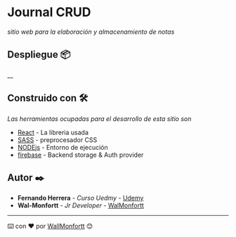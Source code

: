 # Journal CRUD

_sitio web para la elaboración y almacenamiento de notas_

## Despliegue 📦

__

## Construido con 🛠️

_Las herramientas ocupadas para el desarrollo de esta sitio son_

* [React](https://reactjs.org//) - La libreria usada
* [SASS](https://sass-lang.com/) - preprocesador CSS 
* [NODEjs](https://nodejs.org/en/about/) - Entorno de ejecución
* [firebase](https://firebase.google.com/) - Backend storage & Auth provider


## Autor ✒️

* **Fernando Herrera** - *Curso Uedmy* - [Udemy](https://www.udemy.com/course/react-cero-experto/)
* **Wal-Monfortt** - *Jr Developer* - [WalMonfortt](https://wal-monfortt.netlify.app/)

---
⌨️ con ❤️ por [WallMonfortt](https://github.com/WallMonfortt) 😊